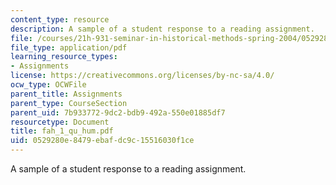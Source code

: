 ```yaml
---
content_type: resource
description: A sample of a student response to a reading assignment.
file: /courses/21h-931-seminar-in-historical-methods-spring-2004/0529280e8479ebafdc9c15516030f1ce_fah_1_qu_hum.pdf
file_type: application/pdf
learning_resource_types:
- Assignments
license: https://creativecommons.org/licenses/by-nc-sa/4.0/
ocw_type: OCWFile
parent_title: Assignments
parent_type: CourseSection
parent_uid: 7b933772-9dc2-bdb9-492a-550e01885df7
resourcetype: Document
title: fah_1_qu_hum.pdf
uid: 0529280e-8479-ebaf-dc9c-15516030f1ce
---
```

A sample of a student response to a reading assignment.